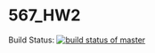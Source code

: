 # 567_HW2

Build Status: [![build status of master](https://travis-ci.org/josephletizia/567_HW2.svg?branch=master)](https://travis-ci.org/josephletizia/567_HW2)
